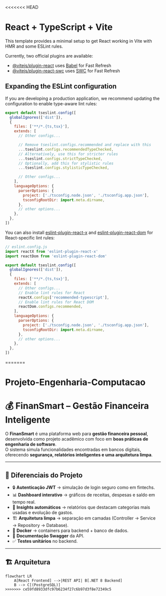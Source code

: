 <<<<<<< HEAD
# React + TypeScript + Vite

This template provides a minimal setup to get React working in Vite with HMR and some ESLint rules.

Currently, two official plugins are available:

- [@vitejs/plugin-react](https://github.com/vitejs/vite-plugin-react/blob/main/packages/plugin-react) uses [Babel](https://babeljs.io/) for Fast Refresh
- [@vitejs/plugin-react-swc](https://github.com/vitejs/vite-plugin-react/blob/main/packages/plugin-react-swc) uses [SWC](https://swc.rs/) for Fast Refresh

## Expanding the ESLint configuration

If you are developing a production application, we recommend updating the configuration to enable type-aware lint rules:

```js
export default tseslint.config([
  globalIgnores(['dist']),
  {
    files: ['**/*.{ts,tsx}'],
    extends: [
      // Other configs...

      // Remove tseslint.configs.recommended and replace with this
      ...tseslint.configs.recommendedTypeChecked,
      // Alternatively, use this for stricter rules
      ...tseslint.configs.strictTypeChecked,
      // Optionally, add this for stylistic rules
      ...tseslint.configs.stylisticTypeChecked,

      // Other configs...
    ],
    languageOptions: {
      parserOptions: {
        project: ['./tsconfig.node.json', './tsconfig.app.json'],
        tsconfigRootDir: import.meta.dirname,
      },
      // other options...
    },
  },
])
```

You can also install [eslint-plugin-react-x](https://github.com/Rel1cx/eslint-react/tree/main/packages/plugins/eslint-plugin-react-x) and [eslint-plugin-react-dom](https://github.com/Rel1cx/eslint-react/tree/main/packages/plugins/eslint-plugin-react-dom) for React-specific lint rules:

```js
// eslint.config.js
import reactX from 'eslint-plugin-react-x'
import reactDom from 'eslint-plugin-react-dom'

export default tseslint.config([
  globalIgnores(['dist']),
  {
    files: ['**/*.{ts,tsx}'],
    extends: [
      // Other configs...
      // Enable lint rules for React
      reactX.configs['recommended-typescript'],
      // Enable lint rules for React DOM
      reactDom.configs.recommended,
    ],
    languageOptions: {
      parserOptions: {
        project: ['./tsconfig.node.json', './tsconfig.app.json'],
        tsconfigRootDir: import.meta.dirname,
      },
      // other options...
    },
  },
])
```
=======
# Projeto-Engenharia-Computacao
# 💰 FinanSmart – Gestão Financeira Inteligente

O **FinanSmart** é uma plataforma web para **gestão financeira pessoal**, desenvolvida como projeto acadêmico com foco em **boas práticas de engenharia de software**.  
O sistema simula funcionalidades encontradas em bancos digitais, oferecendo **segurança, relatórios inteligentes e uma arquitetura limpa**.

---

## 🚀 Diferenciais do Projeto
- 🔒 **Autenticação JWT** → simulação de login seguro como em fintechs.  
- 📊 **Dashboard interativo** → gráficos de receitas, despesas e saldo em tempo real.  
- 🧠 **Insights automáticos** → relatórios que destacam categorias mais usadas e evolução de gastos.  
- 🏗 **Arquitetura limpa** → separação em camadas (Controller → Service → Repository → Database).  
- 🐳 **Docker** → containers para backend + banco de dados.  
- 📑 **Documentação Swagger** da API.  
- ✅ **Testes unitários** no backend.  

---

## 🏗 Arquitetura

```mermaid
flowchart LR
    A[React Frontend] -->|REST API| B[.NET 8 Backend]
    B --> C[(PostgreSQL)]
>>>>>>> ce59fd8933dfc97b6234f27c6b97d3f8e72349c5
